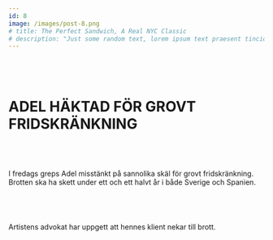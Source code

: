 ```yaml
---
id: 8
image: /images/post-8.png
# title: The Perfect Sandwich, A Real NYC Classic
# description: "Just some random text, lorem ipsum text praesent tincidunt ipsum lipsum."
---
```

<div class="w-4/4 h-150 bg-white rounded ">

<div class="m-10">

## ⠀
# **ADEL HÄKTAD FÖR GROVT FRIDSKRÄNKNING**
## ⠀
I fredags greps Adel misstänkt på sannolika skäl för grovt fridskränkning. Brotten ska ha skett under ett och ett halvt år i både Sverige och Spanien.
## ⠀
Artistens advokat har uppgett att hennes klient nekar till brott.
##  ⠀
</div>

</div>